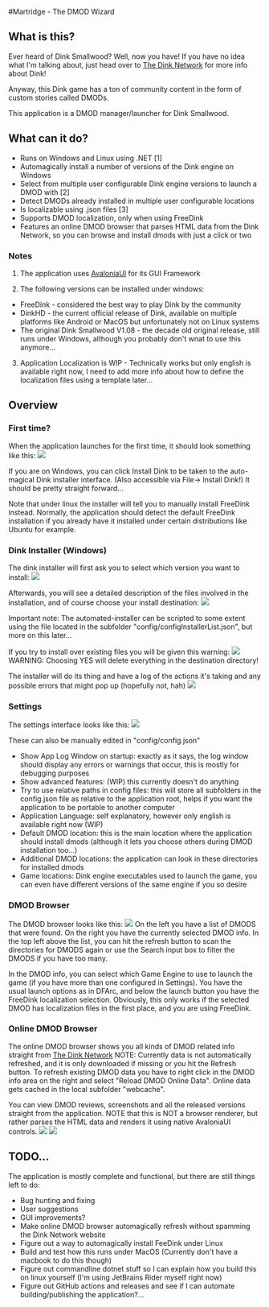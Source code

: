 #Martridge - The DMOD Wizard
## What is this?
Ever heard of Dink Smallwood? Well, now you have! If you have no idea what I'm talking about, just head over to [The Dink Network](https://www.dinknetwork.com/forum.cgi) for more info about Dink!

Anyway, this Dink game has a ton of community content in the form of custom stories called DMODs. 

This application is a DMOD manager/launcher for Dink Smallwood.

## What can it do?
- Runs on Windows and Linux using .NET [1]
- Automagically install a number of versions of the Dink engine on Windows
- Select from multiple user configurable Dink engine versions to launch a DMOD with [2]
- Detect DMODs already installed in multiple user configurable locations
- Is localizable using .json files [3] 
- Supports DMOD localization, only when using FreeDink
- Features an online DMOD browser that parses HTML data from the Dink Network, so you can browse and install dmods with just a click or two

### Notes
1. The application uses [AvaloniaUI](https://avaloniaui.net/) for its GUI Framework


2. The following versions can be installed under windows:
- FreeDink - considered the best way to play Dink by the community
- DinkHD - the current official release of Dink, available on multiple platforms like Android or MacOS but unfortunately not on Linux systems
- The original Dink Smallwood V1.08 - the decade old original release, still runs under Windows, although you probably don't wnat to use this anymore...


3. Application Localization is WIP - Technically works but only english is available right now, I need to add more info about how to define the localization files using a template later...


## Overview

### First time?
When the application launches for the first time, it should look something like this:
![](doc/images/screenshot_nothinginstalled.png)

If you are on Windows, you can click Install Dink to be taken to the auto-magical Dink installer interface. (Also accessible via File-> Install Dink!) It should be pretty straight forward...

Note that under linux the installer will tell you to manually install FreeDink instead. Normally, the application should detect the default FreeDink installation if you already have it installed under certain distributions like Ubuntu for example.

### Dink Installer (Windows)
The dink installer will first ask you to select which version you want to install:
![](doc/images/screenshot_dinkinstall_01.png)

Afterwards, you will see a detailed description of the files involved in the installation, and of course choose your install destination:
![](doc/images/screenshot_dinkinstall_02.png)

Important note: The automated-installer can be scripted to some extent using the file located in the subfolder "config/configInstallerList.json", but more on this later...


If you try to install over existing files you will be given this warning:
![](doc/images/screenshot_dinkinstall_warning.png)
WARNING: Choosing YES will delete everything in the destination directory!

The installer will do its thing and have a log of the actions it's taking and any possible errors that might pop up (hopefully not, hah)
![](doc/images/screenshot_dinkinstall_03.png)

### Settings
The settings interface looks like this:
![](doc/images/screenshot_settings.png)

These can also be manually edited in "config/config.json"

- Show App Log Window on startup: exactly as it says, the log window should display any errors or warnings that occur, this is mostly for debugging purposes
- Show advanced features: (WIP) this currently doesn't do anything
- Try to use relative paths in config files: this will store all subfolders in the config.json file as relative to the application root, helps if you want the application to be portable to another computer
- Application Language: self explanatory, however only english is available right now (WIP)
- Default DMOD location: this is the main location where the application should install dmods (although it lets you choose others during DMOD installation too...)
- Additional DMOD locations: the application can look in these directories for installed dmods
- Game locations: Dink engine executables used to launch the game, you can even have different versions of the same engine if you so desire

### DMOD Browser
The DMOD browser looks like this:
![](doc/images/screenshot_dmodbrowser_ex01.png)
On the left you have a list of DMODS that were found. On the right you have the currently selected DMOD info. In the top left above the list, you can hit the refresh button to scan the directories for DMODS again or use the Search input box to filter the DMODS if you have too many.

In the DMOD info, you can select which Game Engine to use to launch the game (if you have more than one configured in Settings).
You have the usual launch options as in DFArc, and below the launch button you have the FreeDink localization selection. Obviously, this only works if the selected DMOD has localization files in the first place, and you are using FreeDink.

### Online DMOD Browser
The online DMOD browser shows you all kinds of DMOD related info straight from [The Dink Network](https://www.dinknetwork.com/files/category_dmod/sort_title-asc/page_1/)
NOTE: Currently data is not automatically refreshed, and it is only downloaded if missing or you hit the Refresh button. To refresh existing DMOD data you have to right click in the DMOD info area on the right and select "Reload DMOD Online Data".
Online data gets cached in the local subfolder "webcache".

You can view DMOD reviews, screenshots and all the released versions straight from the application. NOTE that this is NOT a browser renderer, but rather parses the HTML data and renders it using native AvaloniaUI controls.
![](doc/images/screenshot_dmodonline_ex02.png)
![](doc/images/screenshot_dmodonline_ex01.png)


## TODO...
The application is mostly complete and functional, but there are still things left to do:
- Bug hunting and fixing
- User suggestions
- GUI improvements?
- Make online DMOD browser automagically refresh without spamming the Dink Network website
- Figure out a way to automagically install FeeDink under Linux
- Build and test how this runs under MacOS (Currently don't have a macbook to do this though)
- Figure out commandline dotnet stuff so I can explain how you build this on linux yourself (I'm using JetBrains Rider myself right now)
- Figure out GitHub actions and releases and see if I can automate building/publishing the application?...